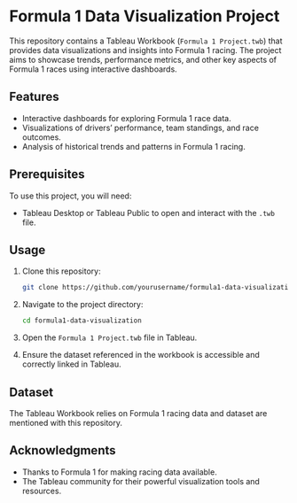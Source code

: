 # Formula 1 Data Visualization Project

This repository contains a Tableau Workbook (`Formula 1 Project.twb`) that provides data visualizations and insights into Formula 1 racing. The project aims to showcase trends, performance metrics, and other key aspects of Formula 1 races using interactive dashboards.

## Features
- Interactive dashboards for exploring Formula 1 race data.
- Visualizations of drivers’ performance, team standings, and race outcomes.
- Analysis of historical trends and patterns in Formula 1 racing.

## Prerequisites
To use this project, you will need:
- Tableau Desktop or Tableau Public to open and interact with the `.twb` file.

## Usage
1. Clone this repository:
   ```bash
   git clone https://github.com/yourusername/formula1-data-visualization.git
   ```

2. Navigate to the project directory:
   ```bash
   cd formula1-data-visualization
   ```

3. Open the `Formula 1 Project.twb` file in Tableau.

4. Ensure the dataset referenced in the workbook is accessible and correctly linked in Tableau.

## Dataset
The Tableau Workbook relies on Formula 1 racing data and dataset are mentioned with this repository.

## Acknowledgments
- Thanks to Formula 1 for making racing data available.
- The Tableau community for their powerful visualization tools and resources.

